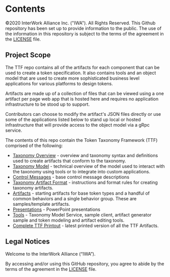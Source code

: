 # Contents

©2020 InterWork Alliance Inc. ("IWA").  All Rights Reserved. This Github repository has been set up  to provide information to the public.  The use of the information in this repository is subject to the terms of the agreement in the [LICENSE](LICENSE) file.



## Project Scope

The TTF repo contains all of the artifacts for each component that can be used to create a token specification. It also contains tools and an object model that are used to create more sophisticated business level applications for various platforms to design tokens.

Artifacts are made up of a collection of files that can be viewed using a one artifact per page web app that is hosted here and requires no application infrastructure to be stood up to support.

Contributors can choose to modify the artifact's JSON files directly or use some of the applications listed below to stand up local or hosted infrastructure that will provide access to the object model via a gRpc service.

The contents of this repo contain the Token Taxonomy Framework (TTF) comprised of the following:

- [Taxonomy Overview](token-taxonomy.md) - overview and taxonomy syntax and definitions used to create artifacts that conform to the taxonomy.
- [Taxonomy Model](taxonomy-model.md) - technical overview of the model used to interact with the taxonomy using tools or to integrate into custom applications.
- [Control Messages](token-control-messages.md) - base control message descriptions
- [Taxonomy Artifact Format](taxonomy-artifact-format.md) - instructions and format rules for creating taxonomy artifacts.
- [Artifacts](artifacts) - starting artifacts for base token types and a handful of common behaviors and a single behavior group.  These are samples/template artifacts.
- [Presentations](presentations) - PowerPoint presentations
- [Tools](tools) - Taxonomy Model Service, sample client, artifact generator sample and token modeling and artifact editing tools.
- [Complete TTF Printout](TTF-Book.pdf) - latest printed version of all the TTF Artifacts.

## Legal Notices

Welcome to the InterWork Alliance (“IWA”).

By accessing and/or using this GitHub repository, you agree to abide by the terms of the agreement in the [LICENSE](LICENSE) file.
